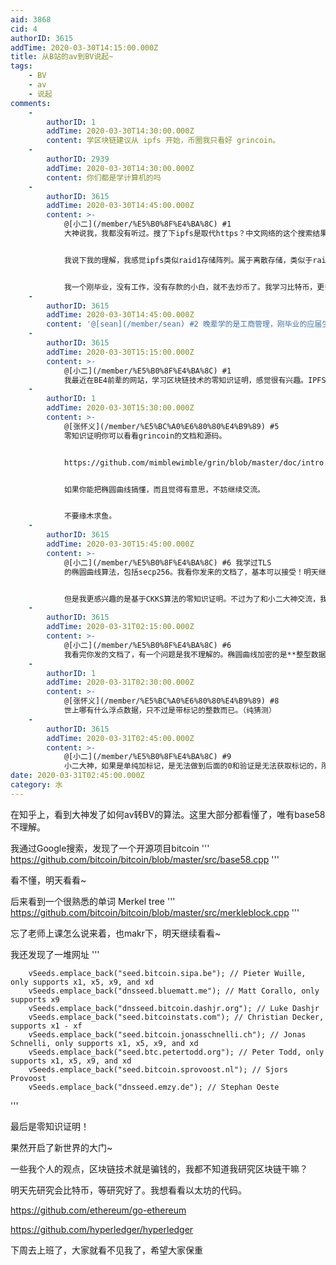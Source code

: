 ```yaml
---
aid: 3868
cid: 4
authorID: 3615
addTime: 2020-03-30T14:15:00.000Z
title: 从B站的av到BV说起~
tags:
    - BV
    - av
    - 说起
comments:
    -
        authorID: 1
        addTime: 2020-03-30T14:30:00.000Z
        content: 学区块链建议从 ipfs 开始，币圈我只看好 grincoin。
    -
        authorID: 2939
        addTime: 2020-03-30T14:30:00.000Z
        content: 你们都是学计算机的吗
    -
        authorID: 3615
        addTime: 2020-03-30T14:45:00.000Z
        content: >-
            @[小二](/member/%E5%B0%8F%E4%BA%8C) #1
            大神说我，我都没有听过。搜了下ipfs是取代https？中文网络的这个搜索结果，我感觉很不可思议。


            我说下我的理解，我感觉ipfs类似raid1存储阵列。属于离散存储，类似于raid阵列坏了一块硬盘，我也可以恢复。ipfs就是这样的一个想法。只是从文件系统，改成了网络文件系统，类似samba协议的去中心化网络文件存储系统协议。


            我一个刚毕业，没有工作，没有存款的小白，就不去炒币了。我学习比特币，更多是学习算法和数据结构。
    -
        authorID: 3615
        addTime: 2020-03-30T14:45:00.000Z
        content: '@[sean](/member/sean) #2 晚辈学的是工商管理，刚毕业的应届生。不敢和这里其他大神比'
    -
        authorID: 3615
        addTime: 2020-03-30T15:15:00.000Z
        content: >-
            @[小二](/member/%E5%B0%8F%E4%BA%8C) #1
            我最近在BE4前辈的网站，学习区块链技术的零知识证明，感觉很有兴趣。IPFS应该不存在零知识证明技术，和我的学习目的差距太大了。还是谢谢小二大神的推荐。我个人觉得BE4前辈，人挺好的，技术也很牛逼，为什么和小二大神矛盾如此巨大？
    -
        authorID: 1
        addTime: 2020-03-30T15:30:00.000Z
        content: >-
            @[张怀义](/member/%E5%BC%A0%E6%80%80%E4%B9%89) #5
            零知识证明你可以看看grincoin的文档和源码。


            https://github.com/mimblewimble/grin/blob/master/doc/intro.md


            如果你能把椭圆曲线搞懂，而且觉得有意思，不妨继续交流。


            不要缘木求鱼。
    -
        authorID: 3615
        addTime: 2020-03-30T15:45:00.000Z
        content: >-
            @[小二](/member/%E5%B0%8F%E4%BA%8C) #6 我学过TLS
            的椭圆曲线算法，包括secp256。我看你发来的文档了，基本可以接受！明天继续阅读。


            但是我更感兴趣的是基于CKKS算法的零知识证明。不过为了和小二大神交流，我可以暂缓自己的目标，先学习grin coin的源码和设计思想
    -
        authorID: 3615
        addTime: 2020-03-31T02:15:00.000Z
        content: >-
            @[小二](/member/%E5%B0%8F%E4%BA%8C) #6
            我看完你发的文档了，有一个问题是我不理解的。椭圆曲线加密的是**整型数据**，但是货币是**浮点型**的。我想了解下这个过程是如何转换的。这个文档里没有找到，我打算去看看源码实现研究下。另外它的抗ASIC特性，是值得我去研究的。其中nocgo和cgo实现也需要我重点阅读。我对go语言支持simd感觉到很不可思议。这段时间我会花大量时间研究这个开源项目。我在大学学的是公司管理，学校要求我们学习Java。我自己无聊把Java虚拟机源码略读过一遍，重点全放在Java虚拟机如何自己生成simd代码，支持Intel的avx2指令集。还去看了一些jvm加速技术，比如pgo加速。也看了Java虚拟机的tls实现，所以对椭圆加密算法已经比较熟了
    -
        authorID: 1
        addTime: 2020-03-31T02:30:00.000Z
        content: >-
            @[张怀义](/member/%E5%BC%A0%E6%80%80%E4%B9%89) #8
            世上哪有什么浮点数据，只不过是带标记的整数而已。（纯猜测）
    -
        authorID: 3615
        addTime: 2020-03-31T02:45:00.000Z
        content: >-
            @[小二](/member/%E5%B0%8F%E4%BA%8C) #9
            小二大神，如果是单纯加标记，是无法做到后面的0和验证是无法获取标记的，所以这段逻辑肯定很复杂。还是要严谨。前辈不用睡觉么，我刚起床
date: 2020-03-31T02:45:00.000Z
category: 水
---
```


在知乎上，看到大神发了如何av转BV的算法。这里大部分都看懂了，唯有base58不理解。

我通过Google搜索，发现了一个开源项目bitcoin ''' https://github.com/bitcoin/bitcoin/blob/master/src/base58.cpp '''

看不懂，明天看看~

后来看到一个很熟悉的单词 Merkel tree ''' https://github.com/bitcoin/bitcoin/blob/master/src/merkleblock.cpp '''

忘了老师上课怎么说来着，也makr下，明天继续看看~

我还发现了一堆网址 '''

        vSeeds.emplace_back("seed.bitcoin.sipa.be"); // Pieter Wuille, only supports x1, x5, x9, and xd
        vSeeds.emplace_back("dnsseed.bluematt.me"); // Matt Corallo, only supports x9
        vSeeds.emplace_back("dnsseed.bitcoin.dashjr.org"); // Luke Dashjr
        vSeeds.emplace_back("seed.bitcoinstats.com"); // Christian Decker, supports x1 - xf
        vSeeds.emplace_back("seed.bitcoin.jonasschnelli.ch"); // Jonas Schnelli, only supports x1, x5, x9, and xd
        vSeeds.emplace_back("seed.btc.petertodd.org"); // Peter Todd, only supports x1, x5, x9, and xd
        vSeeds.emplace_back("seed.bitcoin.sprovoost.nl"); // Sjors Provoost
        vSeeds.emplace_back("dnsseed.emzy.de"); // Stephan Oeste
    

'''

最后是零知识证明！

果然开启了新世界的大门~

一些我个人的观点，区块链技术就是骗钱的，我都不知道我研究区块链干嘛？

明天先研究会比特币，等研究好了。我想看看以太坊的代码。

https://github.com/ethereum/go-ethereum

https://github.com/hyperledger/hyperledger

下周去上班了，大家就看不见我了，希望大家保重
